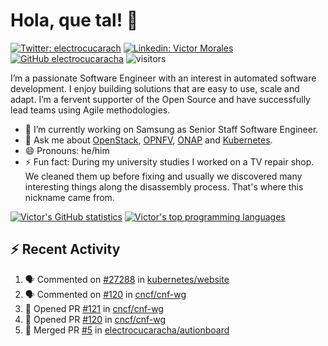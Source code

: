 # Hola, que tal! 👋

[![Twitter: electrocucarach](https://img.shields.io/twitter/follow/electrocucarach?style=social)](https://twitter.com/electrocucarach)
[![Linkedin: Victor Morales](https://img.shields.io/badge/-VictorMorales-blue?style=flat-square&logo=Linkedin&logoColor=white&link=https://www.linkedin.com/in/electrocucaracha/)](https://www.linkedin.com/in/electrocucaracha/)
[![GitHub electrocucaracha](https://img.shields.io/github/followers/electrocucaracha?label=follow&style=social)](https://github.com/electrocucaracha)
![visitors](https://visitor-badge.glitch.me/badge?page_id=electrocucaracha.electrocucaracha)

I’m a passionate Software Engineer with an interest in automated
software development. I enjoy building solutions that are easy to use,
scale and adapt. I’m a fervent supporter of the Open Source and have
successfully lead teams using Agile methodologies.

- 🔭 I’m currently working on Samsung as Senior Staff Software
Engineer.
- 💬 Ask me about [OpenStack](https://www.openstack.org/),
[OPNFV](https://www.opnfv.org/), [ONAP](https://www.onap.org/) and
[Kubernetes](https://kubernetes.io/).
- 😄 Pronouns: he/him
- ⚡ Fun fact: During my university studies I worked on a TV repair
shop. We cleaned them up before fixing and usually we discovered many
interesting things along the disassembly process. That's where this
nickname came from.

[![Victor's GitHub statistics](https://github-readme-stats.vercel.app/api?username=electrocucaracha)](https://github.com/anuraghazra/github-readme-stats#github-stats-card)
[![Victor's top programming languages](https://github-readme-stats.vercel.app/api/top-langs/?username=electrocucaracha)](https://github.com/anuraghazra/github-readme-stats#top-languages-card)

## :zap: Recent Activity

<!--START_SECTION:activity-->
1. 🗣 Commented on [#27288](https://github.com/kubernetes/website/issues/27288) in [kubernetes/website](https://github.com/kubernetes/website)
2. 🗣 Commented on [#120](https://github.com/cncf/cnf-wg/issues/120) in [cncf/cnf-wg](https://github.com/cncf/cnf-wg)
3. 💪 Opened PR [#121](https://github.com/cncf/cnf-wg/pull/121) in [cncf/cnf-wg](https://github.com/cncf/cnf-wg)
4. 💪 Opened PR [#120](https://github.com/cncf/cnf-wg/pull/120) in [cncf/cnf-wg](https://github.com/cncf/cnf-wg)
5. 🎉 Merged PR [#5](https://github.com/electrocucaracha/autionboard/pull/5) in [electrocucaracha/autionboard](https://github.com/electrocucaracha/autionboard)
<!--END_SECTION:activity-->
